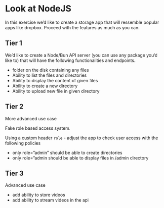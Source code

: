 # Look at NodeJS

In this exercise we’d like to create a storage app that will ressemble popular apps like dropbox. Proceed with the features as much as you can.

## Tier 1

We’d like to create a Node/Bun API server (you can use any package you’d like to) that will have the following functionalities and endpoints.

- folder on the disk containing any files
- Ability to list the files and directories
- Ability to display the content of given files
- Ability to create a new directory
- Ability to upload new file in given directory

## Tier 2

More advanced use case

Fake role based access system.

Using a custom header `role`  - adjust the app to check user access with the following policies

- only role=”admin” should be able to create directories
- only role=”admin should be able to display files in /admin directory

## Tier 3

Advanced use case

- add ability to store videos
- add ability to stream videos in the api

